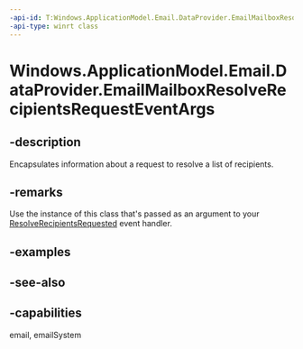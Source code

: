 ```yaml
---
-api-id: T:Windows.ApplicationModel.Email.DataProvider.EmailMailboxResolveRecipientsRequestEventArgs
-api-type: winrt class
---
```


<!-- Class syntax.
public class EmailMailboxResolveRecipientsRequestEventArgs : Windows.ApplicationModel.Email.DataProvider.IEmailMailboxResolveRecipientsRequestEventArgs
-->

# Windows.ApplicationModel.Email.DataProvider.EmailMailboxResolveRecipientsRequestEventArgs

## -description
Encapsulates information about a request to resolve a list of recipients.

## -remarks
Use the instance of this class that's passed as an argument to your [ResolveRecipientsRequested](emaildataproviderconnection_resolverecipientsrequested.md) event handler.

## -examples

## -see-also

## -capabilities
email, emailSystem
